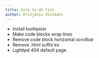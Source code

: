 ```yaml
---
title: Site to-do list
author: Krišjānis Veinbahs
---
```


* Install tooltipster
* Make code blocks wrap lines
* Remove code block horizontal scrollbar
* Remove .html suffix'es
* Lighttpd 404 default page

